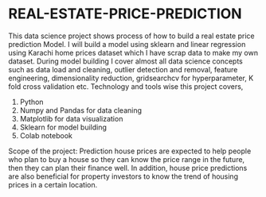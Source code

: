 # REAL-ESTATE-PRICE-PREDICTION
This data science project shows process of how to build a real estate price prediction Model. I will build a model using sklearn and linear regression using Karachi home prices dataset which I have scrap data to make my own dataset.
During model building I cover almost all data science concepts such as data load and cleaning, outlier detection and removal, feature engineering, dimensionality reduction, gridsearchcv for hyperparameter, K fold cross validation etc. 
Technology and tools wise this project covers, 
1.	Python 
2.	Numpy and Pandas for data cleaning 
3.	Matplotlib for data visualization 
4.	Sklearn for model building 
5.	Colab notebook

Scope of the project:
Prediction house prices are expected to help people who plan to buy a house so they can know the price range in the future, then they can plan their finance well. In addition, house price predictions are also beneficial for property investors to know the trend of housing prices in a certain location.
